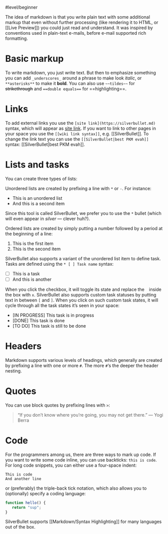 #level/beginner

The idea of markdown is that you write plain text with some additional markup that even without further processing (like rendering it to HTML, or [[Live Preview]]) you could just read and understand. It was inspired by conventions used in plain-text e-mails, before e-mail supported rich formatting.

# Basic markup

To write markdown, you just write text. But then to emphasize something you can add `_underscores_` around a phrase to make look _italic_, or `**asterisks**` to make it **bold**. You can also use `~~tildes~~` for ~~strikethrough~~ and `==double equals==` for ==highlighting==.

# Links
To add external links you use the `[site link](https://silverbullet.md)` syntax, which will appear as [site link](https://silverbullet.md). If you want to link to other pages in your space you use the `[[wiki link syntax]]`, e.g. [[SilverBullet]]. To change the link text you can use the `[[SilverBullet|best PKM evah]]` syntax: [[SilverBullet|best PKM evah]].

# Lists and tasks
You can create three types of lists:

Unordered lists are created by prefixing a line with `*` or `-`. For instance:

* This is an unordered list
* And this is a second item

Since this tool is called SilverBullet, we prefer you to use the `*` bullet (which will even appear in _silver_ — clever huh?).

Ordered lists are created by simply putting a number followed by a period at the beginning of a line:

1. This is the first item
2. This is the second item

SilverBullet also supports a variant of the unordered list item to define task. Tasks are defined using the `* [ ] Task name` syntax:

* [ ] This is a task
* [ ] And this is another

When you click the checkbox, it will toggle its state and replace the ` ` inside the box with `x`. SilverBullet also supports custom task statuses by putting text in between `[` and `]`. When you click on such custom task states, it will cycle through all the task states it’s seen in your space:

* [IN PROGRESS] This task is in progress
* [DONE] This task is done
* [TO DO] This task is still to be done

# Headers
Markdown supports various levels of headings, which generally are created by prefixing a line with one or more `#`. The more `#`‘s the deeper the header nesting. 

# Quotes
You can use block quotes by prefixing lines with `>`:

> “If you don’t know where you’re going, you may not get there.”
> — Yogi Berra

# Code
For the programmers among us, there are three ways to mark up code. If you want to write some code inline, you can use backticks: `this is code`. For long code snippets, you can either use a four-space indent:

    This is code
    And another line

or (preferably) the triple-back tick notation, which also allows you to (optionally) specify a coding language:

```javascript
function hello() {
   return "sup";
}
```

SilverBullet supports [[Markdown/Syntax Highlighting]] for many languages out of the box.

